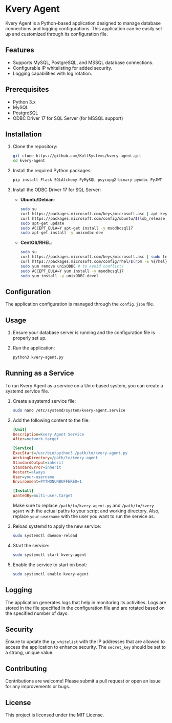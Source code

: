 # Kvery Agent

Kvery Agent is a Python-based application designed to manage database connections and logging configurations. This application can be easily set up and customized through its configuration file.

## Features

- Supports MySQL, PostgreSQL, and MSSQL database connections.
- Configurable IP whitelisting for added security.
- Logging capabilities with log rotation.

## Prerequisites

- Python 3.x
- MySQL
- PostgreSQL
- ODBC Driver 17 for SQL Server (for MSSQL support)

## Installation

1. Clone the repository:

    ```bash
    git clone https://github.com/KoltSystems/kvery-agent.git
    cd kvery-agent
    ```

2. Install the required Python packages:

    ```bash
    pip install Flask SQLAlchemy PyMySQL psycopg2-binary pyodbc PyJWT
    ```

3. Install the ODBC Driver 17 for SQL Server:

    - **Ubuntu/Debian**:
      ```bash
      sudo su
      curl https://packages.microsoft.com/keys/microsoft.asc | apt-key add -
      curl https://packages.microsoft.com/config/ubuntu/$(lsb_release -rs)/prod.list > /etc/apt/sources.list.d/mssql-release.list
      sudo apt-get update
      sudo ACCEPT_EULA=Y apt-get install -y msodbcsql17
      sudo apt-get install -y unixodbc-dev
      ```

    - **CentOS/RHEL**:
      ```bash
      sudo su
      curl https://packages.microsoft.com/keys/microsoft.asc | sudo tee /etc/pki/rpm-gpg/Microsoft.asc
      curl https://packages.microsoft.com/config/rhel/$(rpm -E %{rhel})/prod.repo | sudo tee /etc/yum.repos.d/msprod.repo
      sudo yum remove unixODBC # to avoid conflicts
      sudo ACCEPT_EULA=Y yum install -y msodbcsql17
      sudo yum install -y unixODBC-devel
      ```

## Configuration

The application configuration is managed through the `config.json` file.

## Usage

1. Ensure your database server is running and the configuration file is properly set up.
2. Run the application:

    ```bash
    python3 kvery-agent.py
    ```

## Running as a Service

To run Kvery Agent as a service on a Unix-based system, you can create a systemd service file.

1. Create a systemd service file:

    ```bash
    sudo nano /etc/systemd/system/kvery-agent.service
    ```

2. Add the following content to the file:

    ```ini
    [Unit]
    Description=Kvery Agent Service
    After=network.target

    [Service]
    ExecStart=/usr/bin/python3 /path/to/kvery-agent.py
    WorkingDirectory=/path/to/kvery-agent
    StandardOutput=inherit
    StandardError=inherit
    Restart=always
    User=your-username
    Environment=PYTHONUNBUFFERED=1

    [Install]
    WantedBy=multi-user.target
    ```

    Make sure to replace `/path/to/kvery-agent.py` and `/path/to/kvery-agent` with the actual paths to your script and working directory. Also, replace `your-username` with the user you want to run the service as.

3. Reload systemd to apply the new service:

    ```bash
    sudo systemctl daemon-reload
    ```

4. Start the service:

    ```bash
    sudo systemctl start kvery-agent
    ```

5. Enable the service to start on boot:

    ```bash
    sudo systemctl enable kvery-agent
    ```

## Logging

The application generates logs that help in monitoring its activities. Logs are stored in the file specified in the configuration file and are rotated based on the specified number of days.

## Security

Ensure to update the `ip_whitelist` with the IP addresses that are allowed to access the application to enhance security. The `secret_key` should be set to a strong, unique value.

## Contributing

Contributions are welcome! Please submit a pull request or open an issue for any improvements or bugs.

## License

This project is licensed under the MIT License.
